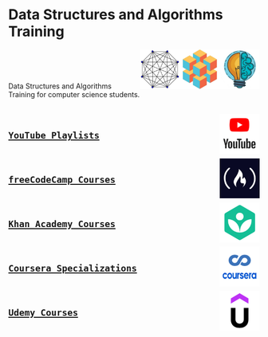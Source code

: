 # Data Structures and Algorithms Training

<a href="/data-structures-and-algorithms.md"><img align="right" width="80" src="https://github.com/cs-MohamedAyman/cs-MohamedAyman/blob/master/logos/algorithms-analysis.png"></img></a>
<a href="/data-structures-and-algorithms.md"><img align="right" width="80" src="https://github.com/cs-MohamedAyman/cs-MohamedAyman/blob/master/logos/data-structures.png"></img></a>
<a href="/data-structures-and-algorithms.md"><img align="right" width="80" src="https://github.com/cs-MohamedAyman/cs-MohamedAyman/blob/master/logos/discrete-mathematics.png"></img></a>
<br><br><br>

Data Structures and Algorithms Training for computer science students.

<br>
<a href="https://github.com/cs-MohamedAyman/elearning-platforms/blob/master/youtube-playlists/computer-science.md"><img align="right" width="80" src="https://github.com/cs-MohamedAyman/cs-MohamedAyman/blob/master/logos/youtube.png"></img></a>

## [`YouTube Playlists`](https://github.com/cs-MohamedAyman/elearning-platforms/blob/master/youtube-playlists/computer-science.md)

<br>
<a href="https://github.com/cs-MohamedAyman/elearning-platforms/blob/master/freecodecamp-courses/computer-science.md"><img align="right" width="80" src="https://github.com/cs-MohamedAyman/cs-MohamedAyman/blob/master/logos/freecodecamp.png"></img></a>

## [`freeCodeCamp Courses`](https://github.com/cs-MohamedAyman/elearning-platforms/blob/master/freecodecamp-courses/computer-science.md)

<br>
<a href="https://github.com/cs-MohamedAyman/elearning-platforms/blob/master/khanacademy-courses/computer-science/README.md"><img align="right" width="80" src="https://github.com/cs-MohamedAyman/cs-MohamedAyman/blob/master/logos/khanacademy.png"></img></a>

## [`Khan Academy Courses`](https://github.com/cs-MohamedAyman/elearning-platforms/blob/master/khanacademy-courses/computer-science/README.md)

<br>
<a href="https://github.com/cs-MohamedAyman/elearning-platforms/blob/master/coursera-specializations/computer-science.md"><img align="right" width="80" src="https://github.com/cs-MohamedAyman/cs-MohamedAyman/blob/master/logos/coursera.png"></img></a>

## [`Coursera Specializations`](https://github.com/cs-MohamedAyman/elearning-platforms/blob/master/coursera-specializations/computer-science.md)

<br>
<a href="https://github.com/cs-MohamedAyman/elearning-platforms/blob/master/udemy-courses/computer-science/README.md"><img align="right" width="80" src="https://github.com/cs-MohamedAyman/cs-MohamedAyman/blob/master/logos/udemy.png"></img></a>

## [`Udemy Courses`](https://github.com/cs-MohamedAyman/elearning-platforms/blob/master/udemy-courses/computer-science/README.md)

